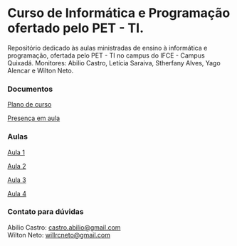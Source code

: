 # Curso de Informática e Programação ofertado pelo PET - TI.
Repositório dedicado às aulas ministradas de ensino à informática e programação, ofertada pelo PET - TI no campus do IFCE - Campus Quixadá. Monitores: Abilio Castro, Letícia Saraiva, Stherfany Alves, Yago Alencar e Wilton Neto. 

### Documentos
[Plano de curso](https://github.com/wiltonribeiro/ifce-ensino-programacao/blob/master/documentos/Plano%20do%20Curso%20-%20IFCE.pdf)

[Presença em aula](https://docs.google.com/spreadsheets/d/1kD4nB31UiIRW3AgKVYrAP5Vc5Xmh9XZdVgiT3_nlAkg/edit?usp=sharing)

### Aulas
[Aula 1](https://github.com/wiltonribeiro/ifce-ensino-programacao/tree/master/aulas/aula-1)

[Aula 2](https://github.com/wiltonribeiro/ifce-ensino-programacao/tree/master/aulas/aula-2)

[Aula 3](https://github.com/wiltonribeiro/ifce-ensino-programacao/tree/master/aulas/aula-3)

[Aula 4](https://github.com/wiltonribeiro/ifce-ensino-programacao/tree/master/aulas/aula-4)

### Contato para dúvidas
Abilio Castro: castro.abilio@gmail.com  
Wilton Neto: willrcneto@gmail.com

